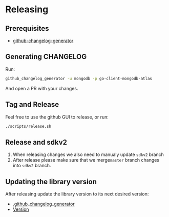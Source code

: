 # Releasing

## Prerequisites

- [github-changelog-generator](https://github.com/github-changelog-generator/github-changelog-generator)

## Generating CHANGELOG

Run:

```bash
github_changelog_generator -u mongodb -p go-client-mongodb-atlas
```

And open a PR with your changes.

## Tag and Release

Feel free to use the github GUI to release, or run:

```bash
./scripts/release.sh
```

## Release and sdkv2

1. When releasing changes we also need to manualy update `sdkv2` branch 
2. After release please make sure that we merge`master` branch changes into `sdkv2` branch.

## Updating the library version

After releasing update the library version to its next desired version:
-  [.github_changelog_generator](.github_changelog_generator)
-  [Version](mongodbatlas/mongodbatlas.go)
